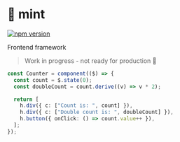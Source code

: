 # 🍃 mint

[![npm version](https://badge.fury.io/js/mint.ts.svg)](https://www.npmjs.com/package/mint.ts)

Frontend framework

> Work in progress - not ready for production 🚧

```ts
const Counter = component(($) => {
  const count = $.state(0);
  const doubleCount = count.derive((v) => v * 2);

  return [
    h.div({ c: ["Count is: ", count] }),
    h.div({ c: ["Double count is: ", doubleCount] }),
    h.button({ onClick: () => count.value++ }),
  ];
});
```
